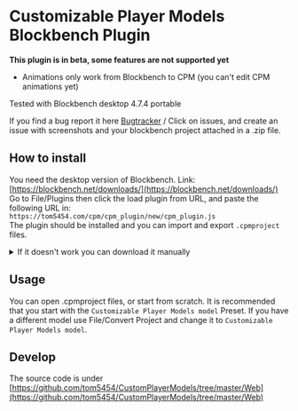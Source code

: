 # Customizable Player Models Blockbench Plugin  
**This plugin is in beta, some features are not supported yet**  
- Animations only work from Blockbench to CPM (you can't edit CPM animations yet)  

Tested with Blockbench desktop 4.7.4 portable

If you find a bug report it here [Bugtracker](https://github.com/tom5454/CustomPlayerModels/issues) / Click on issues, and create an issue with screenshots and your blockbench project attached in a .zip file.  

## How to install
You need the desktop version of Blockbench. Link: [https://blockbench.net/downloads/](https://blockbench.net/downloads/)  
Go to File/Plugins then click the load plugin from URL, and paste the following URL in:  
`https://tom5454.com/cpm/cpm_plugin/new/cpm_plugin.js`  
The plugin should be installed and you can import and export `.cpmproject` files.  

<details>
  <summary>If it doesn't work you can download it manually</summary>
  
Open the plugin: [Link](https://raw.githubusercontent.com/tom5454/CustomPlayerModels/master/Blockbench/cpm_plugin.js), then Save the Page (Right click/Save Page, or Ctrl+S). Then in Blockbench go to File/Plugins then Load Plugin from File, and open the downloaded `.js` file.
</details>

## Usage
You can open .cpmproject files, or start from scratch. It is recommended that you start with the `Customizable Player Models model` Preset. If you have a different model use File/Convert Project and change it to `Customizable Player Models model`.  

## Develop
The source code is under [https://github.com/tom5454/CustomPlayerModels/tree/master/Web](https://github.com/tom5454/CustomPlayerModels/tree/master/Web)
